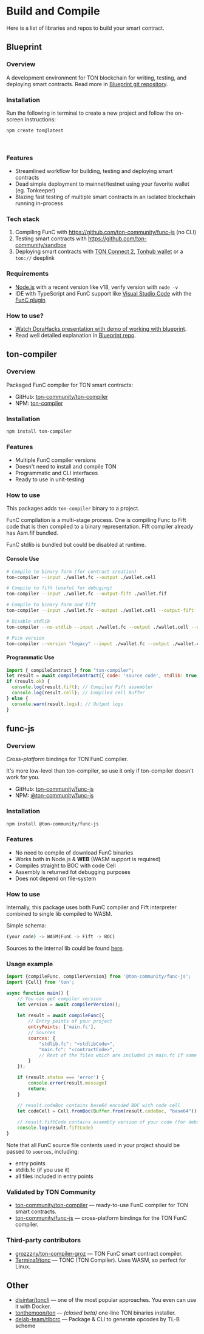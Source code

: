 # Build and Compile

Here is a list of libraries and repos to build your smart contract.

## Blueprint

### Overview

A development environment for TON blockchain for writing, testing, and deploying smart contracts. Read more in [Blueprint git repository](https://github.com/ton-community/blueprint).

### Installation

Run the following in terminal to create a new project and follow the on-screen instructions:

```bash
npm create ton@latest
```

&nbsp;

### Features

* Streamlined workflow for building, testing and deploying smart contracts
* Dead simple deployment to mainnet/testnet using your favorite wallet (eg. Tonkeeper)
* Blazing fast testing of multiple smart contracts in an isolated blockchain running in-process

### Tech stack

1. Compiling FunC with https://github.com/ton-community/func-js (no CLI)
2. Testing smart contracts with https://github.com/ton-community/sandbox
3. Deploying smart contracts with [TON Connect 2](https://github.com/ton-connect), [Tonhub wallet](https://tonhub.com/) or a `ton://` deeplink

### Requirements

* [Node.js](https://nodejs.org) with a recent version like v18, verify version with `node -v`
* IDE with TypeScript and FunC support like [Visual Studio Code](https://code.visualstudio.com/) with the [FunC plugin](https://marketplace.visualstudio.com/items?itemName=tonwhales.func-vscode)

### How to use?
* [Watch DoraHacks presentation with demo of working with blueprint](https://www.youtube.com/watch?v=5ROXVM-Fojo).
* Read well detailed explanation in [Blueprint repo](https://github.com/ton-community/blueprint#create-a-new-project).


## ton-compiler

### Overview

Packaged FunC compiler for TON smart contracts:
* GitHub: [ton-community/ton-compiler](https://github.com/ton-community/ton-compiler)
* NPM: [ton-compiler](https://www.npmjs.com/package/ton-compiler)

### Installation

```bash npm2yarn
npm install ton-compiler
```

### Features

* Multiple FunC compiler versions
* Doesn't need to install and compile TON
* Programmatic and CLI interfaces
* Ready to use in unit-testing

### How to use

This packages adds `ton-compiler` binary to a project.

FunC compilation is a multi-stage process. One is compiling Func to Fift code that is then compiled to a binary representation. Fift compiler already has Asm.fif bundled.

FunC stdlib is bundled but could be disabled at runtime.

#### Console Use

```bash
# Compile to binary form (for contract creation)
ton-compiler --input ./wallet.fc --output ./wallet.cell

# Compile to fift (useful for debuging)
ton-compiler --input ./wallet.fc --output-fift ./wallet.fif

# Compile to binary form and fift
ton-compiler --input ./wallet.fc --output ./wallet.cell --output-fift ./wallet.fif

# Disable stdlib
ton-compiler --no-stdlib --input ./wallet.fc --output ./wallet.cell --output-fift ./wallet.fif

# Pick version
ton-compiler --version "legacy" --input ./wallet.fc --output ./wallet.cell --output-fift ./wallet.fif
```

#### Programmatic Use

```javascript
import { compileContract } from "ton-compiler";
let result = await compileContract({ code: 'source code', stdlib: true, version: 'latest' });
if (result.ok) {
  console.log(result.fift); // Compiled Fift assembler
  console.log(result.cell); // Compiled cell Buffer
} else {
  console.warn(result.logs); // Output logs
}
```

## func-js

### Overview

_Cross-platform_ bindings for TON FunC compiler.

It's more low-level than ton-compiler, so use it only if ton-compiler doesn't work for you.

* GitHub: [ton-community/func-js](https://github.com/ton-community/func-js)
* NPM: [@ton-community/func-js](https://www.npmjs.com/package/@ton-community/func-js)

### Installation

```bash npm2yarn
npm install @ton-community/func-js
```

### Features

* No need to compile of download FunC binaries
* Works both in Node.js & **WEB** (WASM support is required)
* Compiles straight to BOC with code Cell
* Assembly is returned fot debugging purposes
* Does not depend on file-system


### How to use

Internally, this package uses both FunC compiler and Fift interpreter combined to single lib compiled to WASM.

Simple schema:

```bash
(your code) -> WASM(FunC -> Fift -> BOC)
```

Sources to the internal lib could be found [here](https://github.com/ton-blockchain/ton/tree/testnet/crypto/funcfiftlib).

### Usage example

```javascript
import {compileFunc, compilerVersion} from '@ton-community/func-js';
import {Cell} from 'ton';

async function main() {
    // You can get compiler version 
    let version = await compilerVersion();
    
    let result = await compileFunc({
        // Entry points of your project
        entryPoints: ['main.fc'],
        // Sources
        sources: {
            "stdlib.fc": "<stdlibCode>",
            "main.fc": "<contractCode>",
            // Rest of the files which are included in main.fc if some
        }
    });

    if (result.status === 'error') {
        console.error(result.message)
        return;
    }

    // result.codeBoc contains base64 encoded BOC with code cell 
    let codeCell = Cell.fromBoc(Buffer.from(result.codeBoc, "base64"))[0];
    
    // result.fiftCode contains assembly version of your code (for debug purposes)
    console.log(result.fiftCode)
}
```

Note that all FunC source file contents used in your project should be passed to `sources`, including:

* entry points
* stdlib.fc (if you use it)
* all files included in entry points


### Validated by TON Community

* [ton-community/ton-compiler](/develop/smart-contracts/sdk/javascript#ton-compiler) — ready-to-use FunC compiler for TON smart contracts.
* [ton-community/func-js](/develop/smart-contracts/sdk/javascript#func-js) — cross-platform bindings for the TON FunC compiler.

### Third-party contributors

* [grozzzny/ton-compiler-groz](https://github.com/grozzzny/ton-compiler-groz) — TON FunC smart contract compiler.
* [Termina1/tonc](https://github.com/Termina1/tonc) — TONC (TON Compiler). Uses WASM, so perfect for Linux.


## Other

* [disintar/toncli](https://github.com/disintar/toncli) — one of the most popular approaches. You even can use it with Docker.
* [tonthemoon/ton](https://github.com/tonthemoon/ton) — _(closed beta)_ one-line TON binaries installer.
* [delab-team/tlbcrc](https://github.com/delab-team/tlbcrc) — Package & CLI to generate opcodes by TL-B scheme
